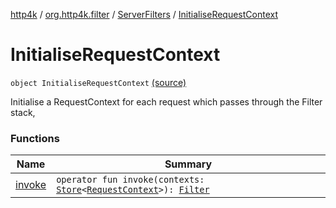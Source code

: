 [http4k](../../../index.md) / [org.http4k.filter](../../index.md) / [ServerFilters](../index.md) / [InitialiseRequestContext](./index.md)

# InitialiseRequestContext

`object InitialiseRequestContext` [(source)](https://github.com/http4k/http4k/blob/master/http4k-core/src/main/kotlin/org/http4k/filter/ServerFilters.kt#L223)

Initialise a RequestContext for each request which passes through the Filter stack,

### Functions

| Name | Summary |
|---|---|
| [invoke](invoke.md) | `operator fun invoke(contexts: `[`Store`](../../../org.http4k.core/-store/index.md)`<`[`RequestContext`](../../../org.http4k.core/-request-context/index.md)`>): `[`Filter`](../../../org.http4k.core/-filter/index.md) |
